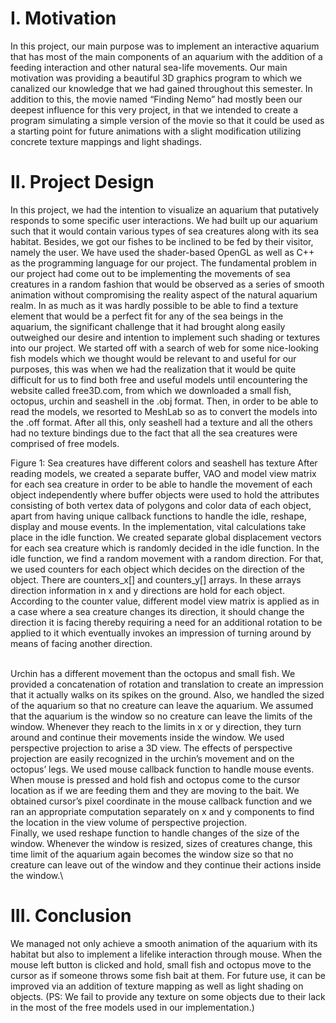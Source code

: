 # I. Motivation
In this project, our main purpose was to implement an interactive aquarium that has most of the main components of an aquarium with the addition of a feeding interaction and other natural sea-life movements. Our main motivation was providing a beautiful 3D graphics program to which we canalized our knowledge that we had gained throughout this semester. In addition to this, the movie named “Finding Nemo” had mostly been our deepest influence for this very project, in that we intended to create a program simulating a simple version of the movie so that it could be used as a starting point for future animations with a slight modification utilizing concrete texture mappings and light shadings. 
# II. Project Design
In this project, we had the intention to visualize an aquarium that putatively responds to some specific user interactions. We had built up our aquarium such that it would contain various types of sea creatures along with its sea habitat. Besides, we got our fishes to be inclined to be fed by their visitor, namely the user. We have used the shader-based OpenGL as well as C++ as the programming language for our project. The fundamental problem in our project had come out to be implementing the movements of sea creatures in a random fashion that would be observed as a series of smooth animation without compromising the reality aspect of the natural aquarium realm. In as much as it was hardly possible to be able to find a texture element that would be a perfect fit for any of the sea beings in the aquarium, the significant challenge that it had brought along easily outweighed our desire and intention to implement such shading or textures into our project.
We started off with a search of web for some nice-looking fish models which we thought would be relevant to and useful for our purposes, this was when we had the realization that it would be quite difficult for us to find both free and useful models until encountering the website called free3D.com, from which we downloaded a small fish, octopus, urchin and seashell in the .obj format. Then, in order to be able to read the models, we resorted to MeshLab so as to convert the models into the .off format. After all this, only seashell had a texture and all the others had no texture bindings due to the fact that all the sea creatures were comprised of free models.
<!--
\
<img width="383" alt="resim" src="https://user-images.githubusercontent.com/29534328/104527397-9ff41a00-55d2-11eb-85d4-fb0a8e4ae94d.png">
\
-->
Figure 1: Sea creatures have different colors and seashell has texture
After reading models, we created a separate buffer, VAO and model view matrix for each sea creature in order to be able to handle the movement of each object independently where buffer objects were used to hold the attributes consisting of both vertex data of polygons and color data of each object, apart from having unique callback functions to handle the idle, reshape, display and mouse events. 
In the implementation, vital calculations take place in the idle function. We created separate global displacement vectors for each sea creature which is randomly decided in the idle function. In the idle function, we find a random movement with a random direction. For that, we used counters for each object which decides on the direction of the object. There are counters_x[] and counters_y[] arrays. In these arrays direction information in x and y directions are hold for each object. According to the counter value, different model view matrix is applied as in a case where a sea creature changes its direction, it should change the direction it is facing thereby requiring a need for an additional rotation to be applied to it which eventually invokes an impression of turning around by means of facing another direction.

\
Urchin has a different movement than the octopus and small fish. We provided a concatenation of rotation and translation to create an impression that it actually walks on its spikes on the ground. Also, we handled the sized of the aquarium so that no creature can leave the aquarium. We assumed that the aquarium is the window so no creature can leave the limits of the window. Whenever they reach to the limits in x or y direction, they turn around and continue their movements inside the window.
We used perspective projection to arise a 3D view. The effects of perspective projection are easily recognized in the urchin’s movement and on the octopus’ legs.
We used mouse callback function to handle mouse events. When mouse is pressed and hold fish and octopus come to the cursor location as if we are feeding them and they are moving to the bait. We obtained cursor’s pixel coordinate in the mouse callback function and we ran an appropriate computation separately on x and y components to find the location in the view volume of perspective projection.
\
Finally, we used reshape function to handle changes of the size of the window. Whenever the window is resized, sizes of creatures change, this time limit of the aquarium again becomes the window size so that no creature can leave out of the window and they continue their actions inside the window.\
# III. Conclusion
We managed not only achieve a smooth animation of the aquarium with its habitat but also to implement a lifelike interaction through mouse. When the mouse left button is clicked and hold, small fish and octopus move to the cursor as if someone throws some fish bait at them. For future use, it can be improved via an addition of texture mapping as well as light shading on objects. (PS: We fail to provide any texture on some objects due to their lack in the most of the free models used in our implementation.)
